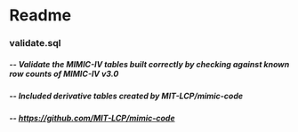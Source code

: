 # Readme
### validate.sql
##### -- Validate the MIMIC-IV tables built correctly by checking against known row counts of MIMIC-IV v3.0
##### -- Included derivative tables created by MIT-LCP/mimic-code
##### -- https://github.com/MIT-LCP/mimic-code

